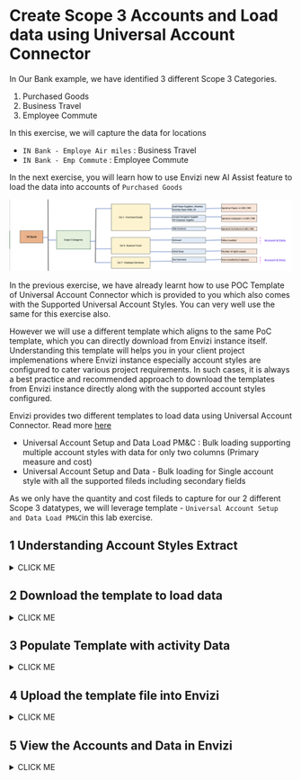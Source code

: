 
# Create Scope 3 Accounts and Load data using Universal Account Connector

In Our Bank example, we have identified 3 different Scope 3 Categories.
1. Purchased Goods
2. Business Travel
3. Employee Commute

In this exercise, we will capture the data for locations
- `IN Bank - Employe Air miles` :  Business Travel
- `IN Bank - Emp Commute` : Employee Commute

In the next exercise, you will learn how to use Envizi new AI Assist feature to load the data into accounts of `Purchased Goods`

<img src="images/Org-Hier-S3.png">

In the previous exercise, we have already learnt how to use POC Template of Universal Account Connector which is provided to you which also comes with the Supported Universal Account Styles. You can very well use the same for this exercise also. 

However we will use a different template which aligns to the same PoC template,  which you can directly download from Envizi instance itself. Understanding this template will helps you in your client project implemenations where Envizi instance  especially account styles are configured to cater various project requirements.  In such cases, it is always a best practice and recommended approach to download the templates from Envizi instance directly along with the  supported account styles configured. 

Envizi provides two different templates to load data using Universal Account Connector. Read more [here](https://knowledgebase.envizi.com/home/universal-account-setup-and-data-loading)
- Universal Account Setup and Data Load PM&C :  Bulk loading supporting multiple account styles with data for only two columns (Primary measure and cost)
- Universal Account Setup and Data - Bulk loading for Single account style with all the supported fileds including secondary fields


As we only have the quantity and cost fileds to capture for our 2 different Scope 3 datatypes, we will leverage template - `Universal Account Setup and Data Load PM&C`in this lab exercise.


## 1 Understanding Account Styles Extract

<details><summary>CLICK ME</summary>

To load the data into Envizi, the first step is identify the appropriate account style relevant to the data which we are loading into the system.   

We have two different Scope 3 data identified -  Business Travel and Employee Commute. 
Business Travel data could be relate to -   Air travel, (class: first / business / economy class ), Long-haul / short-haul. All these parametes impact the emissions calculations. Hence it is important to chose appropriate Account style which plays important role in deriving emission factor. 


1. In Envizi Global Search >  Reports > search for  `Account Setup and Data Load - PM&C`

<img src="images/30-account-setup-load-data-pmc-1.png">

2. Open the report

<img src="images/30-account-setup-load-data-pmc-2.png">

3. Choose the following filters to extract the account styles with corresponding values for all data type categories
- **Filter By #1:**  Export account style supported values

- **Filter By #2:**  All Data Type Categories

<img src="images/30-account-setup-load-data-pmc-4-1.png">

If you are interested in specific data type, you can chose the same in Filter By #2.
Leave the other fields as it is.

4. Click on `Submit`

Report is displayed on the screen.

5. Click on `DOWNLOAD AS CSV`

<img src="images/30-account-setup-load-data-pmc-4.png">

6. Save the csv to local system.

7. Open the file downloaded above 

<img src="images/account-style-extract-pmc.png">

8. From this file, identify relevant account styles for the data type - `Business Travel`

9. Filter on `Account Style Caption` filed for `travel`. Results looks like below


<img src="images/air-travel-account-style-extract-pmc.png">
You can see there are multiple account styles for `Air Travel` representing various scope 3 categories. Understanding the naming convention of the Account Style helps us to easily find the appropriate one. 

For example, Account style caption starts with S3.x - represents Scope 3. Category x.

- **S3.4 - Air Travel - Domestic - pkm**  : Air travel  represents `Scope 3  Category 4 - Upstream Transportation and Distribution`
- **S3.6 - Air Travel-Long haul-Business - miles** :   Air travel  represents  `Scope 3  Category 6 - Business travel`
- **S3.7 - Air Travel - Domestic - pkm** : Air travel  represents  `Scope 3  Category 7 - Employee commuting`
- **S3.9 - Air Travel - Long-haul International - pkm**: Air travel  represents  `Category 9 - Downstream transportation and distribution`

In our example, `Business travel` is basically representing the employess travel for the various conferences,client meetings, etc on business purpose. Hence our data belongs to `Category 6 - S3.6`. 

Now, narrow down on S3.6 account styles, and based on the additional parameters like class - businesss/ economy, etc and long-haul/ short-haul , chose the appropriate account style from the list and take a note of values of the fields 

- `Account Style Caption` - `S3.6 - Air Travel-Long haul-Business - miles`
- `Account Style Link` - `14359` 

10. Similarly, identify the account style for `Employee Commute` 
    You can see various account styles, based on the data available for type of commute , chose the appropriate account style.
    

<img src="images/employee-commute-account-style-extract-pmc.png">

- `Account Style Caption` - `S3.7 - Employee Commute - Car - miles`
- `Account Style Link` - `14450` 

</details>

## 2 Download the template to load data

 <details><summary>CLICK ME</summary>

Using the same `Account Setup  and Data Load - PMC` report, we can download the template specific to Groups / locations only for which the data capture is planned.

  
1. In Envizi Global Search >  Reports > search for  `Account Setup and Data Load - PM&C`

<img src="images/30-account-setup-load-data-pmc-1.png">

2. Open the report

<img src="images/30-account-setup-load-data-pmc-2.png">

3. Choose the following  

- **Select Group:**  Group which the location belongs to. Select parent Group `IN Bank`
<img src="images/Data-PMC-template-download-1.png">

- **Select Locations:**  Select the locations identified to capture the data and click on plus to add to the selected items  
  - Business Travel : `IN Bank - Employe Air miles`
  - Employee commute : `IN Bank - Emp Commute`

Click on `Confirm`
 
<img src="images/Data-PMC-template-download-2.png">


- **Filter By #1:**  Export selected locations with or without records

- **Filter By #2:**  All Data Type Categories
  
- Leave rest all fields to defaults

<img src="images/Data-PMC-template-download-3.png">

4. Click `Submit`
   
5. Click on `Download as CSV` and Save the file to local system
   
6. Open the file and observe the columns 

<img src="images/Data-PMC-template-download-4.png">

Based on our selection of filters and parametes, the report is pulled. As there is no data captured for these locations so far, the records are empty as you see in the file. 

In the next section, lets populate this template with required columns and upload the data. 

</details>

## 3 Populate Template with activity Data

 <details><summary>CLICK ME</summary>

Now, Let's populate the template with data for all the locations we created in the previous lab.

1. The downloaded file name should be `Account_Setup_and_Data_Load_-_PM&C.csv`  
   
2. Suffix the file name with your `Prefix-Id`. Ex: `Account_Setup_and_Data_Load_-_PM&C_BLR12.csv`, assuming your `Prefix-Id` is `BLR12`.

3. Fill in the values for the below columns for `Business Travel` and `Employee commute`. Also you can use the sample file `05-Account_Setup_and_Data_Load_-_PM&C-IBM50.xlsx` from the shared Box folder for the data.

   - **Account Style Link** : Enter the  account style link obtained for the data type in section #3.1.9 
   - **Account Style Caption** :  Enter Account style caption obtained for the data type in section #3.1.9 
   - **Account Number** : Provide unique account name. Account is where the activity data is recorded. 
   - **Record Start YYYY-MM-DD** - Record Start YYYY-MM-DD	 -  Should be in the format of YYYY-MM-DD
   - **Record End YYYY-MM-DD** - Record End YYYY-MM-DD	 -  Should be in the format of YYYY-MM-DD
   - **Quantity** - Quantity of activity data. 
   - **Total cost (incl. Tax) in local currency** - Amount spend for the activity.


4. Make sure that you replace `IBM50` with your `Prefix-Id` in the `Location`, and `Account Number` columns.

5. Ensure that the `YYYY-MM-DD` format is followed for the date columns.

6. Now the content of the file may look like below.

<img src="images/Data-PMC-template-populated2.png">

</details>

## 4 Upload the template file into Envizi

 <details><summary>CLICK ME</summary>

Lets upload the above updated template file into Envizi to load data into Envizi Accounts

1. Follow the steps given [here](../201-uploading-a-file) to upload the file into Envizi.

</details>

## 5 View the Accounts and Data in Envizi

 <details><summary>CLICK ME</summary>

Let us take a look at the data loaded into various accounts of our bank locations. 

1. In the Organization Hierarchy of Envizi UI, drill down to the account `IN Bank - Employe Air miles -Business`

<img src="images/Bank-Scope3-Accounts.png"> 

2. The `Account Summary` page is displayed.

<img src="images/Bank-Scope3-AccountSummary.png">

Account Summary page shows account details, last 12 months data of as bar chart,  associated account style, location and Total consumptions & cost.

3. On Account Summary page, click on `Review -> Records`, to view the `actual / estimated data` loaded using spread-sheet to this account

4. Finally, navigate to  `Review -> Monthly Data`, to view the `normalized data` on monthly basis and the calculated emissions for each monthly record.

Review the data loaded into other accounts through the spread-sheet. 

This completes the data loading exercise for Scope 3 activity data identified for different locations in our banking examples.

</details>